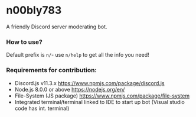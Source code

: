 # n00bly783
A friendly Discord server moderating bot.

### How to use?
Default prefix is `n/`- use `n/help` to get all the info you need!

### Requirements for contribution:
* Discord.js v11.3.x https://www.npmjs.com/package/discord.js
* Node.js 8.0.0 or above https://nodejs.org/en/
* File-System (JS package) https://www.npmjs.com/package/file-system
* Integrated terminal/terminal linked to IDE to start up bot (Visual studio code has int. terminal)
